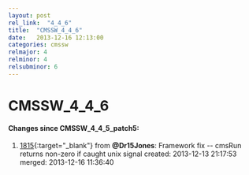 ```yaml
---
layout: post
rel_link:  "4_4_6"
title:  "CMSSW_4_4_6"
date:   2013-12-16 12:13:00
categories: cmssw
relmajor: 4
relminor: 4
relsubminor: 6
---
```


# CMSSW_4_4_6
#### Changes since CMSSW_4_4_5_patch5:

1. [1815](http://github.com/cms-sw/cmssw/pull/1815){:target="_blank"}  from **@Dr15Jones**: Framework fix -- cmsRun returns non-zero if caught unix signal created: 2013-12-13 21:17:53 merged: 2013-12-16 11:36:40
